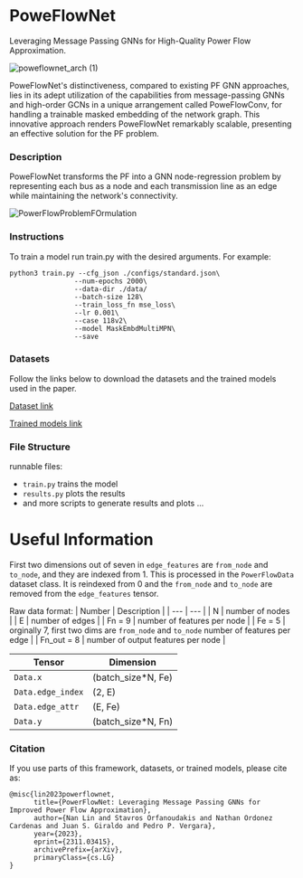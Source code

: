 # PoweFlowNet
Leveraging Message Passing GNNs for High-Quality Power Flow Approximation.


![poweflownet_arch (1)](https://github.com/stavrosgreece/PoweFlowNet/assets/17108978/7ea2b68f-3aca-452c-a82a-b6614c70626f)

PoweFlowNet's distinctiveness, compared to existing PF GNN approaches, lies in its adept utilization of the capabilities from message-passing GNNs and high-order GCNs in a unique arrangement called PoweFlowConv, for handling a trainable masked embedding of the network graph. This innovative approach renders PoweFlowNet remarkably scalable, presenting an effective solution for the PF problem.

### Description

PoweFlowNet transforms the PF into a GNN node-regression problem by representing each bus as a node and each transmission line as an edge while maintaining the network's connectivity.

![PowerFlowProblemFOrmulation](https://github.com/stavrosgreece/PoweFlowNet/assets/17108978/dc4c2570-7148-497a-a02b-f6c550ad8ce7)

### Instructions


To train a model run train.py with the desired arguments. For example:
```
python3 train.py --cfg_json ./configs/standard.json\
                --num-epochs 2000\
                --data-dir ./data/
                --batch-size 128\
                --train_loss_fn mse_loss\
                --lr 0.001\
                --case 118v2\
                --model MaskEmbdMultiMPN\
                --save
```


### Datasets

Follow the links below to download the datasets and the trained models used in the paper.

[Dataset link](https://surfdrive.surf.nl/files/index.php/s/Qw4RHLvI2RPBIBL)

[Trained models link](https://surfdrive.surf.nl/files/index.php/s/iunfVTGsABT5NaD)



### File Structure
runnable files:
- `train.py` trains the model
- `results.py` plots the results
- and more scripts to generate results and plots ...

# Useful Information
First two dimensions out of seven in `edge_features` are `from_node` and `to_node`, and they are indexed from $1$. This is processed in the `PowerFlowData` dataset class. It is reindexed from $0$ and the `from_node` and `to_node` are removed from the `edge_features` tensor.

Raw data format: 
| Number | Description |
| --- | --- |
| N | number of nodes |
| E | number of edges |
| Fn = 9 | number of features per node |
| Fe = 5 | orginally 7, first two dims are `from_node` and `to_node` number of features per edge |
| Fn_out = 8 | number of output features per node |

| Tensor | Dimension |
| --- | --- |
| `Data.x` | (batch_size*N, Fe) |
| `Data.edge_index` | (2, E) |
| `Data.edge_attr` | (E, Fe) |
| `Data.y` | (batch_size*N, Fn) |


### Citation

If you use parts of this framework, datasets, or trained models, please cite as:
```
@misc{lin2023powerflownet,
      title={PowerFlowNet: Leveraging Message Passing GNNs for Improved Power Flow Approximation}, 
      author={Nan Lin and Stavros Orfanoudakis and Nathan Ordonez Cardenas and Juan S. Giraldo and Pedro P. Vergara},
      year={2023},
      eprint={2311.03415},
      archivePrefix={arXiv},
      primaryClass={cs.LG}
}
```

